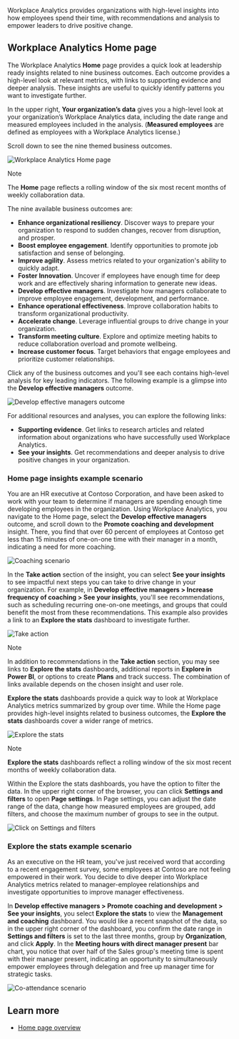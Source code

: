 Workplace Analytics provides organizations with high-level insights into how employees spend their time, with recommendations and analysis to empower leaders to drive positive change.

## Workplace Analytics Home page

The Workplace Analytics **Home** page provides a quick look at leadership ready insights related to nine business outcomes. Each outcome provides a high-level look at relevant metrics, with links to supporting evidence and deeper analysis. These insights are useful to quickly identify patterns you want to investigate further.

In the upper right, **Your organization’s data** gives you a high-level look at your organization’s Workplace Analytics data, including the date range and measured employees included in the analysis. (**Measured employees** are defined as employees with a Workplace Analytics license.)

Scroll down to see the nine themed business outcomes.

![Workplace Analytics Home page](../media/home-page.png)

> [!NOTE] 
> The **Home** page reflects a rolling window of the six most recent months of weekly collaboration data.

The nine available business outcomes are:

- **Enhance organizational resiliency**. Discover ways to prepare your organization to respond to sudden changes, recover from disruption, and prosper.
- **Boost employee engagement**. Identify opportunities to promote job satisfaction and sense of belonging.
- **Improve agility**. Assess metrics related to your organization's ability to quickly adapt.
- **Foster Innovation**. Uncover if employees have enough time for deep work and are effectively sharing information to generate new ideas.
- **Develop effective managers**. Investigate how managers collaborate to improve employee engagement, development, and performance.
- **Enhance operational effectiveness**. Improve collaboration habits to transform organizational productivity.
- **Accelerate change**. Leverage influential groups to drive change in your organization.
- **Transform meeting culture**. Explore and optimize meeting habits to reduce collaboration overload and promote wellbeing.
- **Increase customer focus**. Target behaviors that engage employees and prioritize customer relationships.

Click any of the business outcomes and you'll see each contains high-level analysis for key leading indicators. The following example is a glimpse into the **Develop effective managers** outcome.

![Develop effective managers outcome](../media/develop-manager.png)

For additional resources and analyses, you can explore the following links:

- **Supporting evidence**. Get links to research articles and related information about organizations who have successfully used Workplace Analytics.
- **See your insights**. Get recommendations and deeper analysis to drive positive changes in your organization.

### Home page insights example scenario

You are an HR executive at Contoso Corporation, and have been asked to work with your team to determine if managers are spending enough time developing employees in the organization. Using Workplace Analytics, you navigate to the Home page, select the **Develop effective managers** outcome, and scroll down to the **Promote coaching and development** insight. There, you find that over 60 percent of employees at Contoso get less than 15 minutes of one-on-one time with their manager in a month, indicating a need for more coaching.

![Coaching scenario](../media/coaching-scenarios.png)

In the **Take action** section of the insight, you can select **See your insights** to see impactful next steps you can take to drive change in your organization. For example, in **Develop effective managers > Increase frequency of coaching > See your insights**, you'll see recommendations, such as scheduling recurring one-on-one meetings, and groups that could benefit the most from these recommendations. This example also provides a link to an **Explore the stats** dashboard to investigate further.

![Take action](../media/take-action-to-best-practice.png)

> [!NOTE]
> In addition to recommendations in the **Take action** section, you may see links to **Explore the stats** dashboards, additional reports in **Explore in Power BI**, or options to create **Plans** and track success. The combination of links available depends on the chosen insight and user role.

**Explore the stats** dashboards provide a quick way to look at Workplace Analytics metrics summarized by group over time. While the Home page provides high-level insights related to business outcomes, the **Explore the stats** dashboards cover a wider range of metrics. 

![Explore the stats](../media/explore-stats.png)

> [!NOTE]
> **Explore the stats** dashboards reflect a rolling window of the six most recent months of weekly collaboration data.

Within the Explore the stats dashboards, you have the option to filter the data. In the upper right corner of the browser, you can click **Settings and filters** to open **Page settings**. In Page settings, you can adjust the date range of the data, change how measured employees are grouped, add filters, and choose the maximum number of groups to see in the output.

![Click on Settings and filters](../media/settings-filters.png)

### Explore the stats example scenario

As an executive on the HR team, you've just received word that according to a recent engagement survey, some employees at Contoso are not feeling empowered in their work. You decide to dive deeper into Workplace Analytics metrics related to manager-employee relationships and investigate opportunities to improve manager effectiveness.

In **Develop effective managers > Promote coaching and development > See your insights**, you select **Explore the stats** to view the **Management and coaching** dashboard. You would like a recent snapshot of the data, so in the upper right corner of the dashboard, you confirm the date range in **Settings and filters** is set to the last three months, group by **Organization**, and click **Apply**. In the **Meeting hours with direct manager present** bar chart, you notice that over half of the Sales group's meeting time is spent with their manager present, indicating an opportunity to simultaneously empower employees through delegation and free up manager time for strategic tasks.

![Co-attendance scenario](../media/co-attendance-scenario.png)

## Learn more

- [Home page overview](/workplace-analytics/use/insights?azure-portal=true)
